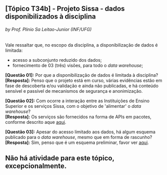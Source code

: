 ## [Tópico T34b] - Projeto Sissa - dados disponibilizados à disciplina
###### *by Prof. Plinio Sa Leitao-Junior (INF/UFG)*

Vale ressaltar que, no escopo da disciplina, a disponibilização de dados é limitada:
- acesso a subconjunto reduzido dos dados;
- fornecimento de 03 (três) visões, para todo o _data warehouse_;

**[Questão 01]:** Por que a disponibilização de dados é limitada à disciplina?<br>
**[Resposta]:** Penso que o projeto está em curso, várias evidências estão em fase de descoberta e/ou validação e ainda não publicadas, e há conteúdo sensível e passível de mecanismos de segurança e anonimização.

**[Questão 02]:** Com ocorre a interação entre as Instituições de Ensino Superior e os serviços Sissa, com o objetivo de 'alimentar' o _data warehouse_?<br>
**[Resposta]:** Os serviços são fornecidos na forma de APIs em pacotes, conforme descrito aque [aqui](https://api.sissa.ufg.br/).


**[Questão 03]:** Apesar do acesso limitado aos dados, há algum esquema publicado para o _data warehouse_, mesmo que em forma de rascunho?<br>
**[Resposta]:** Sim, penso que é um esquema preliminar, favor ver [aqui](https://static.sissa.ufg.br/up_images/modelo.png).

## Não há atividade para este tópico, excepcionalmente.
